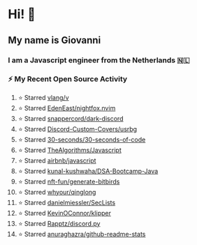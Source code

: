 # Hi! 👋
## My name is Giovanni
### I am a Javascript engineer from the Netherlands 🇳🇱

### :zap: My Recent Open Source Activity
<!--RECENT_ACTIVITY:start-->
1. ⭐ Starred [vlang/v](https://github.com/vlang/v)
2. ⭐ Starred [EdenEast/nightfox.nvim](https://github.com/EdenEast/nightfox.nvim)
3. ⭐ Starred [snappercord/dark-discord](https://github.com/snappercord/dark-discord)
4. ⭐ Starred [Discord-Custom-Covers/usrbg](https://github.com/Discord-Custom-Covers/usrbg)
5. ⭐ Starred [30-seconds/30-seconds-of-code](https://github.com/30-seconds/30-seconds-of-code)
6. ⭐ Starred [TheAlgorithms/Javascript](https://github.com/TheAlgorithms/Javascript)
7. ⭐ Starred [airbnb/javascript](https://github.com/airbnb/javascript)
8. ⭐ Starred [kunal-kushwaha/DSA-Bootcamp-Java](https://github.com/kunal-kushwaha/DSA-Bootcamp-Java)
9. ⭐ Starred [nft-fun/generate-bitbirds](https://github.com/nft-fun/generate-bitbirds)
10. ⭐ Starred [whyour/qinglong](https://github.com/whyour/qinglong)
11. ⭐ Starred [danielmiessler/SecLists](https://github.com/danielmiessler/SecLists)
12. ⭐ Starred [KevinOConnor/klipper](https://github.com/KevinOConnor/klipper)
13. ⭐ Starred [Rapptz/discord.py](https://github.com/Rapptz/discord.py)
14. ⭐ Starred [anuraghazra/github-readme-stats](https://github.com/anuraghazra/github-readme-stats)
<!--RECENT_ACTIVITY:end-->
